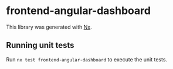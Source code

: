 # frontend-angular-dashboard

This library was generated with [Nx](https://nx.dev).

## Running unit tests

Run `nx test frontend-angular-dashboard` to execute the unit tests.
